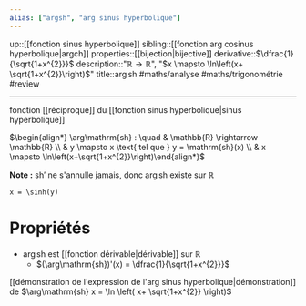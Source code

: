 ```yaml
---
alias: ["argsh", "arg sinus hyperbolique"]
---
```

up::[[fonction sinus hyperbolique]]
sibling::[[fonction arg cosinus hyperbolique|argch]]
properties::[[bijection|bijective]]
derivative::$\dfrac{1}{\sqrt{1+x^{2}}}$
description::"$\mathbb{R} \to \mathbb{R}$", "$x \mapsto \ln\left(x+ \sqrt{1+x^{2}}\right)$"
title::$\arg \mathrm{sh}$
#maths/analyse #maths/trigonométrie #review 

----
fonction [[réciproque]] du [[fonction sinus hyperbolique|sinus hyperbolique]]

$\begin{align*} \arg\mathrm{sh} : \quad & \mathbb{R} \rightarrow \mathbb{R} \\ & y \mapsto x \text{ tel que } y = \mathrm{sh}(x) \\ & x \mapsto \ln\left(x+\sqrt{1+x^{2}}\right)\end{align*}$

**Note :** $\mathrm{sh}'$ ne s'annulle jamais, donc $\arg \mathrm{sh}$ existe sur $\mathbb{R}$

```desmos-graph
x = \sinh(y)
```

# Propriétés

 - $\arg\mathrm{sh}$ est [[fonction dérivable|dérivable]] sur $\mathbb{R}$
     - $(\arg\mathrm{sh})'(x) = \dfrac{1}{\sqrt{1+x^{2}}}$


[[démonstration de l'expression de l'arg sinus hyperbolique|démonstration]] de $\arg\mathrm{sh} x = \ln \left( x+ \sqrt{1+x^{2}} \right)$


